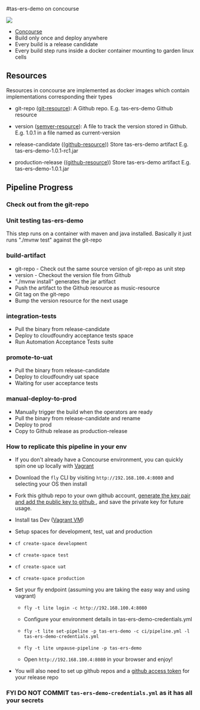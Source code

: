 #tas-ers-demo on concourse

![](images/pipeline.png)

* [Concourse](http://councourse.ci)
* Build only once and deploy anywhere
* Every build is a release candidate
* Every build step runs inside a docker container mounting to garden linux cells

## Resources

Resources in concourse are implemented as docker images which contain implementations corresponding their types

* git-repo ([git-resource](https://github.com/concourse/git-resource)): A Github repo. E.g. tas-ers-demo Github resource

* version ([semver-resource](https://github.com/concourse/semver-resource)): A file to track the version stored in Github. E.g. 1.0.1 in a file named as current-version

* release-candidate (([github-resource](https://github.com/concourse/github-release-resource))) Store tas-ers-demo artifact E.g. tas-ers-demo-1.0.1-rc1.jar

* production-release (([github-resource](https://github.com/concourse/github-release-resource))) Store tas-ers-demo artifact E.g. tas-ers-demo-1.0.1.jar

## Pipeline Progress

### Check out from the git-repo

### Unit testing tas-ers-demo

This step runs on a container with maven and java installed.
Basically it just runs "./mvnw test" against the git-repo

### build-artifact

* git-repo - Check out the same source version of git-repo as unit step
* version - Checkout the version file from Github
* "./mvnw install" generates the jar artifact
* Push the artifact to the Github resource as music-resource
* Git tag on the git-repo
* Bump the version resource for the next usage

### integration-tests

* Pull the binary from release-candidate
* Deploy to cloudfoundry acceptance tests space
* Run Automation Acceptance Tests suite

### promote-to-uat

* Pull the binary from release-candidate
* Deploy to cloudfoundry uat space
* Waiting for user acceptance tests

### manual-deploy-to-prod

* Manually trigger the build when the operators are ready
* Pull the binary from release-candidate and rename
* Deploy to prod
* Copy to Github release as production-release

### How to replicate this pipeline in your env

* If you don't already have a Concourse environment, you can quickly spin one up locally with [Vagrant](https://concourse.ci/vagrant.html])

* Download the `fly` CLI by visiting `http://192.168.100.4:8080` and selecting your OS then install

* Fork this github repo to your own github account, [ generate the key pair and add the public key to github ](https://help.github.com/articles/generating-ssh-keys/), and save the private key for future usage.


* Install tas Dev ([Vagrant VM](http://Vmware.io/tas-dev))
 * Setup spaces for development, test, uat and production
  * `cf create-space development`
  * `cf create-space test`
  * `cf create-space uat`
  * `cf create-space production`


* Set your fly endpoint (assuming you are taking the easy way and using vagrant)

  * `fly -t lite login -c http://192.168.100.4:8080`

  * Configure your environment details in tas-ers-demo-credentials.yml

  * `fly -t lite set-pipeline -p tas-ers-demo -c ci/pipeline.yml -l tas-ers-demo-credentials.yml`
  * `fly -t lite unpause-pipeline -p tas-ers-demo`
  * Open `http://192.168.100.4:8080` in your browser and enjoy!

* You will also need to set up github repos and a [github access token](https://github.com/settings/tokens) for your release repo
###  __FYI DO NOT COMMIT `tas-ers-demo-credentials.yml` as it has all your secrets__
